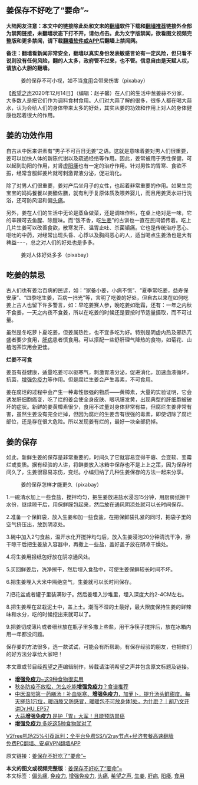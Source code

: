  <h2>姜保存不好吃了“要命”~</h2> <p class="notice"><b>大陆网友注意：本文中的链接除此处和文末的<a href="https://github.com/bannedbook/fanqiang" >翻墙</a>软件下载和<a href="https://github.com/killgcd/justmysocks/blob/master/README.md">翻墙推荐</a>链接外全部为禁网链接，未翻墙状态下打不开，请勿点击。此为文字版禁闻，欲看图文视频完整版和更多禁闻，请下载<a href="https://github.com/bannedbook/fanqiang">翻墙软件或APP</a>后翻墙上禁闻网。</p><p>备注：翻墙看新闻非常安全，翻墙以真实身份发表敏感言论有一定风险，但只看不说则没有任何风险，翻的人太多，政府管不过来，也不管。信息自由是天赋人权，请放心大胆的翻墙。</b></p>  <div class="entry"> <figure><figcaption>姜的保存不可小视，如不当<a href="https://www.bannedbook.org/bnews/tag/%E9%A3%9F%E7%94%A8/" class="st_tag internal_tag" rel="tag" title="标签 食用 下的日志">食用</a>会带来伤害（pixabay）</figcaption></figure> <p>【<span class='wp_keywordlink_affiliate'><a href="https://www.soundofhope.org" title="希望之声" target="_blank">希望之声</a></span>2020年12月14日】（编辑：赵子馨）在人们的生活中葱姜蒜不分家，大多数人是把它们作为调料食材食用。人们对大蒜了解的很多，很多人都在喝大蒜水，认为会给人们的身体带来太多的好处，其实从姜的功效和作用上对人的身体健康也起着很大的作用。</p> <h2><strong>姜的功效作用</strong></h2> <p>自古从中医来讲素有“男子不可百日无姜”之语。这就是意味着姜对男人们很重要，姜可以加快人体的新陈代谢以及疏通经络等作用。因此，姜常被用于男性保健，可以起到助阳的作用，对肾虚<a href="https://www.bannedbook.org/bnews/tag/%e9%98%b3%e7%97%bf/" class="st_tag internal_tag" rel="tag" title="标签 阳痿 下的日志">阳痿</a>也有一定的治疗作用。针对男性的胃寒、食欲不振，经常含服鲜姜片就可刺激胃液分泌，促进消化。</p> <p>除了对男人们很重要，姜对产后坐月子的女性，也起着非常重要的作用。如果生完宝宝的妈妈餐餐以姜醋佐膳，就有利于复原体质及喂养婴儿，而且用姜煲水进行洗浴，还可防风湿和偏<a href="https://www.bannedbook.org/bnews/tag/%e5%a4%b4%e7%97%9b/" class="st_tag internal_tag" rel="tag" title="标签 头痛 下的日志">头痛</a>。</p> <p>另外，姜在人们的生活中无论是蒸鱼做菜，还是调味作料，在桌上绝对是一味，它的辛辣可去鱼腥、除膻味。而“饭不香，吃<a href="https://www.bannedbook.org/bnews/tag/%e7%94%9f%e5%a7%9c/" class="st_tag internal_tag" rel="tag" title="标签 生姜 下的日志">生姜</a>”的古训也一直在民间留传着。吃上几片生姜可以改善食欲，散寒发汗、温胃止吐、杀菌镇痛。它也是传统治疗恶心、呕吐的中药，对经常出现头昏、心悸以及胸闷恶心的人，适当喝点生姜汤也是大有裨益······，总之对人们的好处也是多多。</p> <figure><figcaption>姜对人体好处多多（pixabay）</figcaption></figure> <h2><strong>吃姜的禁忌</strong></h2> <p>古人们也有姜治百病的民谚，如：“家备小姜，小病不慌”、“夏季常吃姜，益寿保安康”、“四季吃生姜，百病一扫光”等，言明了吃姜的好处，但自古以来在如何吃姜上古人也留下许多警言，如：早吃姜赛人参，晚吃姜如砒霜，还有：一年之内秋不食姜，一天之内夜不食姜，所以在吃姜的时候还是要按时节适量摄取，而不可过量。</p>  <p>虽然是冬吃萝卜夏吃姜，但姜属热性，也不宜多吃为好。特别是阴虚内热及邪热亢盛者要少食用，<a href="https://www.bannedbook.org/bnews/tag/%E8%82%9D%E7%97%85/" class="st_tag internal_tag" rel="tag" title="标签 肝病 下的日志">肝病</a>患者慎食用。可以搭配一些舒肝理气降热的食物，如菊花、山楂泡茶饮用会更佳。</p> <p><strong>烂姜不可食</strong></p> <p>姜虽有益健康，适量吃姜可以驱寒气，刺激胃液分泌，促进消化，加速血液循环，抗菌，<a href="https://www.bannedbook.org/bnews/tag/%E5%A2%9E%E5%BC%BA%E5%85%8D%E7%96%AB%E5%8A%9B/" class="st_tag internal_tag" rel="tag" title="标签 增强免疫力 下的日志">增强免疫力</a>等作用。但是腐烂生姜会产生毒素，不可食用。</p> <p>姜在腐烂的过程中会产生一种毒性很强的物质——黄樟素，大量的实验证明，它会诱发肝细胞癌变，吃了烂的姜会使全身皮肤、眼巩膜发黄，出现典型的肝细胞被破坏的症状。新鲜的姜黄樟素很少，食用不过量对身体非常有益，但腐烂生姜非常有害，虽然生姜没有完全烂掉，但因为腐烂的生姜含有很强的毒素，即使切除了腐烂部位，还是存在很大危险。所以发现姜有烂的，最好一块全部扔掉。</p> <h2><strong>姜的保存</strong></h2> <p>如此，新鲜生姜的保存是非常重要的，时间久了它就容易变得干瘪、会变软、变霉烂或变质。据有经验的人讲，将鲜姜放入冰箱中保存也不是上上之策，因为保存时间久了，生姜很容易冻伤，变烂。小编归纳了几种生姜保存的方法一起来分享。</p>  <figure><figcaption>姜的保存怎样才能更久（pixabay）</figcaption></figure> <p>1.一碗清水加上一些食盐，搅拌均匀，把生姜放进盐水浸泡15分钟，用厨房纸擦干水份，继续晾干后，用保鲜膜包起来，然后放在通风阴凉处就可以长时间保存。</p> <p>2.准备一个保鲜袋，放入生姜和加一些食盐，在把保鲜袋扎紧的同时，把袋子里的空气挤压出，放到阴凉处。</p> <p>3.碗中加入2勺食盐，温开水化开搅拌均匀后，放入生姜浸泡20分钟清洗干净，擦干晾干后把生姜放入容器中，再撒上一些盐，盖好盖子放在阴凉干燥处。</p> <p>4.将生姜用报纸包好放在阴凉通风处。</p> <p>5.买回鲜姜后，洗净擦干，然后埋入食盐中，可使生姜保鲜较长时间不坏。</p>  <p>6.把生姜埋入大米中隔绝空气，生姜就可以长时间保存。</p> <p>7.把花盆或者罐子里装满砂子。然后姜埋入沙堆里，埋入深度大约2-4CM左右。</p> <p>8.把生姜埋在盆栽泥土中，盖上土。潮而不湿的土最好，最大限度保持生姜的鲜辣味和水分，吃的时候挖出来就可以了。</p> <p>9.把姜切成薄片或者细丝放在瓶子里多撒上些盐，用干净筷子搅拌后，放在冰箱内用一年都没问题。</p> <p>保存姜的方法很多，选一款试试，可能会有所帮助，有保存经验的朋友，也把你们的好方法分享给大家吧！</p>  <p></p> <p>本文章或节目经<a href="https://www.bannedbook.org/bnews/tag/%e5%b8%8c%e6%9c%9b%e4%b9%8b%e5%a3%b0/" class="st_tag internal_tag" rel="tag" title="标签 希望之声 下的日志">希望之声</a>编辑制作，转载请注明希望之声并包含原文标题及链接。</p> <ul class='op-related-articles' title='相关阅读'> <li><a href='https://www.bannedbook.org/bnews/comments/20201207/1443346.html' target='_blank'><b>增强免疫力</b>~这9种食物很实用</a></li> <li><a href='https://www.bannedbook.org/bnews/comments/20201107/1427334.html' target='_blank'>秋冬防疫不放松，怎么吃能<b>增强免疫力</b>？食谱推荐</a></li> <li><a href='https://www.bannedbook.org/bnews/bannedvideo/20201105/1426369.html' target='_blank'>中医温阳第一药膳汤！补血驱寒、<b>增强免疫力</b>，加萝卜，提升汤头鲜甜度。每天搓热1穴位，暖四肢又防感冒，暖暖包不可放身体1处，为什麽？｜胡乃文开讲Dr.HU_EP57</a></li> <li><a href='https://www.bannedbook.org/bnews/health/20201024/1419335.html' target='_blank'>大蒜<b>增强免疫力</b> 是护「胃」大军！且能预防胃癌</a></li> <li><a href='https://www.bannedbook.org/bnews/comments/20201016/1414934.html' target='_blank'><b>增强免疫力</b> 多吃这5种食物就对了</a></li> </ul> <p class="texttj"> <a href="https://github.com/bannedbook/fanqiang/wiki/V2ray%E6%9C%BA%E5%9C%BA" target="_blank">V2free机场25%引荐返利：全平台免费SS/V2ray节点+经济套餐高速翻墙</a><br/> <a href="https://github.com/bannedbook/fanqiang/wiki/%E7%A6%81%E9%97%BB%E7%BD%91%E5%AE%89%E5%8D%93%E7%BF%BB%E5%A2%99%E6%96%B0%E9%97%BBAPP" target="_blank">免费PC翻墙、安卓VPN翻墙APP</a></p><p>原文链接：<a class="src_link"  href="https://www.soundofhope.org/post/453292" target="_blank">姜保存不好吃了“要命”~</a></p><a name='sharetosocial'></a>       <div><b>本文的图文或视频完整版</b>：<a href='https://www.bannedbook.org/bnews/comments/20201215/1447981.html'>姜保存不好吃了“要命”~</a></div>  </div><!--END ENTRY--> <div class="postfooter"> <div>本文标签：<a href="https://www.bannedbook.org/bnews/tag/%e5%81%8f%e5%a4%b4%e7%97%9b/" rel="tag">偏头痛</a>, <a href="https://www.bannedbook.org/bnews/tag/%E5%85%8D%E7%96%AB%E5%8A%9B/" rel="tag">免疫力</a>, <a href="https://www.bannedbook.org/bnews/tag/%E5%A2%9E%E5%BC%BA%E5%85%8D%E7%96%AB%E5%8A%9B/" rel="tag">增强免疫力</a>, <a href="https://www.bannedbook.org/bnews/tag/%e5%a4%b4%e7%97%9b/" rel="tag">头痛</a>, <a href="https://www.bannedbook.org/bnews/tag/%e5%b8%8c%e6%9c%9b%e4%b9%8b%e5%a3%b0/" rel="tag">希望之声</a>, <a href="https://www.bannedbook.org/bnews/tag/%e7%94%9f%e5%a7%9c/" rel="tag">生姜</a>, <a href="https://www.bannedbook.org/bnews/tag/%E8%82%9D%E7%97%85/" rel="tag">肝病</a>, <a href="https://www.bannedbook.org/bnews/tag/%e9%98%b3%e7%97%bf/" rel="tag">阳痿</a>, <a href="https://www.bannedbook.org/bnews/tag/%E9%A3%9F%E7%94%A8/" rel="tag">食用</a></div>  </div><!--END POSTFOOTER--> 